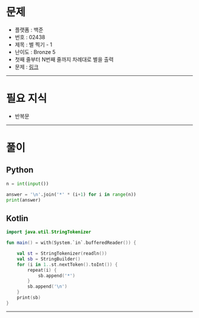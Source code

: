 # 문제
- 플랫폼 : 백준
- 번호 : 02438
- 제목 : 별 찍기 - 1
- 난이도 : Bronze 5
- 첫째 줄부터 N번째 줄까지 차례대로 별을 출력
- 문제 : <a href="https://www.acmicpc.net/problem/2438" target="_blank">링크</a>

---

# 필요 지식
- 반복문

---

# 풀이
## Python
```python
n = int(input())

answer = '\n'.join('*' * (i+1) for i in range(n))
print(answer)
```

## Kotlin
```kotlin
import java.util.StringTokenizer

fun main() = with(System.`in`.bufferedReader()) {

    val st = StringTokenizer(readln())
    val sb = StringBuilder()
    for (i in 1..st.nextToken().toInt()) {
        repeat(i) {
            sb.append('*')
        }
        sb.append('\n')
    }
    print(sb)
}
```

---
